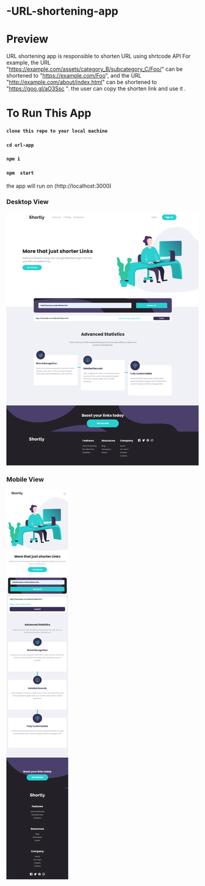# -URL-shortening-app

# Preview

URL shortening app is responsible to shorten URL using shrtcode API For example, the URL "https://example.com/assets/category_B/subcategory_C/Foo/" can be shortened to "https://example.com/Foo", and the URL "http://example.com/about/index.html" can be shortened to "https://goo.gl/aO3Ssc ". the user can copy the shorten link and use it .

# To Run This App

#### `clone this repo to your local machine`

#### `cd url-app`

#### `npm i`

#### `npm  start`

the app will run on (http://localhost:3000)

### Desktop View

![](url-app/src/assets/React-App.png)

### Mobile View

![](url-app/src/assets/React-App-mobile.png)
